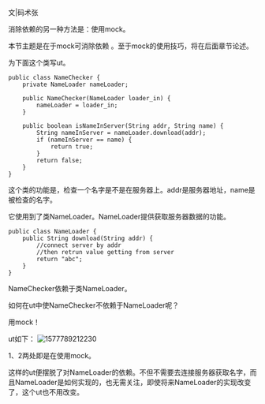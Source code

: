 文|码术张

消除依赖的另一种方法是：使用mock。

本节主题是在于mock可消除依赖 。至于mock的使用技巧，将在后面章节论述。

为下面这个类写ut。

```
public class NameChecker {
    private NameLoader nameLoader;

    public NameChecker(NameLoader loader_in) {
        nameLoader = loader_in;
    }

    public boolean isNameInServer(String addr, String name) {
        String nameInServer = nameLoader.download(addr);
        if (nameInServer == name) {
            return true;
        }
        return false;
    }
}
```

这个类的功能是，检查一个名字是不是在服务器上。addr是服务器地址，name是被检查的名字。

它使用到了类NameLoader。NameLoader提供获取服务器数据的功能。

```
public class NameLoader {
    public String download(String addr) {
        //connect server by addr
        //then retrun value getting from server
        return "abc";
    }
}
```



NameChecker依赖于类NameLoader。

如何在ut中使NameChecker不依赖于NameLoader呢？

用mock！

ut如下：
![1577789212230](C:\Users\carzhang\AppData\Roaming\Typora\typora-user-images\1577789212230.png)

1、2两处即是在使用mock。

这样的ut便摆脱了对NameLoader的依赖。不但不需要去连接服务器获取名字，而且NameLoader是如何实现的，也无需关注，即使将来NameLoader的实现改变了，这个ut也不用改变。


